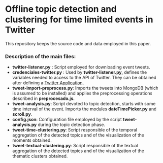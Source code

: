 # Offline topic detection and clustering for time limited events in Twitter

This repository keeps the source code and data employed in this paper.


### Description of the main files:
- **twitter-listener.py** : Script employed for downloading event tweets. 
- **credenciales-twitter.py** : Used by **twitter-listener.py**, defines the variables needed to access to the API of Twitter. They can be obtained after defining a  [Twitter Application](https://apps.twitter.com/).
- **tweet-import-preprocess.py**: Imports the tweets into MongoDB (which is assumed to be installed) and applies the preprocessing  operations described in  **preprocesado.js**. 
- **tweet-analysis.py**: Script devoted to topic detection, starts with some time interval of the event. Imports the modules **dateTimePicker.py** and **scroll.py**.
- **config.json**: Configuration file employed by the script **tweet-analysis.py** during the topic detection phase.
- **tweet-time-clustering.py**:  Script responsible of the temporal aggregation of the detected topics and of the visualization of the moments obtained.
- **tweet-textual-clustering.py**: Script responsible of the textual aggregation of the detected topics and of the visualization of the thematic clusters obtained.





